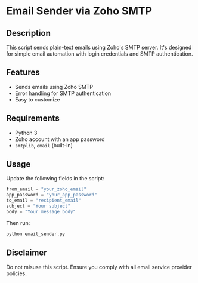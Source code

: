 # Email Sender via Zoho SMTP

## Description
This script sends plain-text emails using Zoho's SMTP server. It's designed for simple email automation with login credentials and SMTP authentication.

## Features
- Sends emails using Zoho SMTP
- Error handling for SMTP authentication
- Easy to customize

## Requirements
- Python 3
- Zoho account with an app password
- `smtplib`, `email` (built-in)

## Usage
Update the following fields in the script:
```python
from_email = "your_zoho_email"
app_password = "your_app_password"
to_email = "recipient_email"
subject = "Your subject"
body = "Your message body"
```

Then run:
```bash
python email_sender.py
```

## Disclaimer
Do not misuse this script. Ensure you comply with all email service provider policies.
